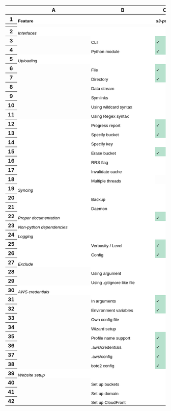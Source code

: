<meta http-equiv="Content-Type" content="text/html; charset=utf-8"><link type="text/css" rel="stylesheet" href="resources/sheet.css" >
<style type="text/css">.ritz .waffle a { color: inherit; }.ritz .waffle .s4{border-right: none;background-color:#ffffff;text-align:left;font-style:italic;color:#000000;font-family:'Arial';font-size:10pt;vertical-align:bottom;white-space:nowrap;direction:ltr;padding:2px 3px 2px 3px;}.ritz .waffle .s5{border-left: none;background-color:#ffffff;}.ritz .waffle .s8{background-color:#b7e1cd;text-align:left;color:#000000;font-family:'Arial';font-size:10pt;vertical-align:bottom;white-space:nowrap;direction:ltr;padding:2px 3px 2px 3px;}.ritz .waffle .s10{border-left: none;border-right: none;background-color:#ffffff;text-align:left;color:#000000;font-family:'Arial';font-size:10pt;vertical-align:bottom;white-space:nowrap;direction:ltr;padding:2px 3px 2px 3px;}.ritz .waffle .s1{border-left: none;background-color:#ffffff;text-align:left;font-weight:bold;color:#000000;font-family:'Arial';font-size:10pt;vertical-align:bottom;white-space:nowrap;direction:ltr;padding:2px 3px 2px 3px;}.ritz .waffle .s3{background-color:#ffffff;text-align:left;font-weight:bold;text-decoration:underline;-webkit-text-decoration-skip:none;text-decoration-skip-ink:none;color:#1155cc;font-family:'Arial';font-size:10pt;vertical-align:bottom;white-space:nowrap;direction:ltr;padding:2px 3px 2px 3px;}.ritz .waffle .s2{border-left: none;background-color:#ffffff;text-align:left;font-weight:bold;font-style:italic;color:#000000;font-family:'Arial';font-size:10pt;vertical-align:bottom;white-space:nowrap;direction:ltr;padding:2px 3px 2px 3px;}.ritz .waffle .s9{border-left: none;background-color:#b7e1cd;text-align:left;color:#000000;font-family:'Arial';font-size:10pt;vertical-align:bottom;white-space:nowrap;direction:ltr;padding:2px 3px 2px 3px;}.ritz .waffle .s6{border-left: none;background-color:#ffffff;text-align:left;color:#000000;font-family:'Arial';font-size:10pt;vertical-align:bottom;white-space:nowrap;direction:ltr;padding:2px 3px 2px 3px;}.ritz .waffle .s0{border-right: none;background-color:#ffffff;text-align:left;font-weight:bold;color:#000000;font-family:'Arial';font-size:10pt;vertical-align:bottom;white-space:nowrap;direction:ltr;padding:2px 3px 2px 3px;}.ritz .waffle .s7{background-color:#ffffff;text-align:left;color:#000000;font-family:'Arial';font-size:10pt;vertical-align:bottom;white-space:nowrap;direction:ltr;padding:2px 3px 2px 3px;}.ritz .waffle .s11{border-right: none;background-color:#ffffff;text-align:left;color:#000000;font-family:'Arial';font-size:10pt;vertical-align:bottom;white-space:nowrap;direction:ltr;padding:2px 3px 2px 3px;}</style><div class="ritz grid-container" dir="ltr"><table class="waffle" cellspacing="0" cellpadding="0"><thead><tr><th class="row-header freezebar-vertical-handle"></th><th id="0C0" style="width:26px" class="column-headers-background">A</th><th id="0C1" style="width:142px" class="column-headers-background">B</th><th id="0C2" style="width:58px" class="column-headers-background">C</th><th id="0C3" style="width:58px" class="column-headers-background">D</th><th id="0C4" style="width:58px" class="column-headers-background">E</th><th id="0C5" style="width:58px" class="column-headers-background">F</th><th id="0C6" style="width:58px" class="column-headers-background">G</th><th id="0C7" style="width:58px" class="column-headers-background">H</th><th id="0C8" style="width:58px" class="column-headers-background">I</th><th id="0C9" style="width:58px" class="column-headers-background">J</th><th id="0C10" style="width:58px" class="column-headers-background">K</th></tr></thead><tbody><tr style='height:20px;'><th id="0R0" style="height: 20px;" class="row-headers-background"><div class="row-header-wrapper" style="line-height: 20px;">1</div></th><td class="s0 softmerge" dir="ltr"><div class="softmerge-inner" style="width: 166px; left: -1px;">Feature</div></td><td class="s1" dir="ltr"></td><td class="s2 softmerge" dir="ltr"><div class="softmerge-inner" style="width: 55px; left: -1px;">s3-publisher</div></td><td class="s3 softmerge" dir="ltr"><div class="softmerge-inner" style="width: 55px; left: -1px;"><a target="_blank" href="https://github.com/jeffroche/s3publish">s3publish</a></div></td><td class="s3" dir="ltr"><a target="_blank" href="https://github.com/s3tools/s3cmd">s3cmd</a></td><td class="s3 softmerge" dir="ltr"><div class="softmerge-inner" style="width: 55px; left: -1px;"><a target="_blank" href="https://github.com/theidledeveloper/s3-cmd-website">s3-cmd-website</a></div></td><td class="s3 softmerge" dir="ltr"><div class="softmerge-inner" style="width: 55px; left: -1px;"><a target="_blank" href="https://github.com/DongwookYoon/pys3website">pys3website</a></div></td><td class="s3 softmerge" dir="ltr"><div class="softmerge-inner" style="width: 55px; left: -1px;"><a target="_blank" href="https://pypi.org/project/s3-deploy-website/">s3-deploy-website</a></div></td><td class="s3 softmerge" dir="ltr"><div class="softmerge-inner" style="width: 55px; left: -1px;"><a target="_blank" href="https://pypi.org/project/s3upload/">s3upload</a></div></td><td class="s3 softmerge" dir="ltr"><div class="softmerge-inner" style="width: 55px; left: -1px;"><a target="_blank" href="https://github.com/onfido/s3-uploader">s3-uploader</a></div></td><td class="s3" dir="ltr"><a target="_blank" href="https://pypi.org/project/s4/">s4</a></td></tr><tr><th style="height:3px" class="freezebar-cell freezebar-horizontal-handle"></th><td class="freezebar-cell"></td><td class="freezebar-cell"></td><td class="freezebar-cell"></td><td class="freezebar-cell"></td><td class="freezebar-cell"></td><td class="freezebar-cell"></td><td class="freezebar-cell"></td><td class="freezebar-cell"></td><td class="freezebar-cell"></td><td class="freezebar-cell"></td><td class="freezebar-cell"></td></tr><tr style='height:20px;'><th id="0R1" style="height: 20px;" class="row-headers-background"><div class="row-header-wrapper" style="line-height: 20px;">2</div></th><td class="s4 softmerge" dir="ltr"><div class="softmerge-inner" style="width: 166px; left: -1px;">Interfaces</div></td><td class="s5"></td><td class="s6" dir="ltr"></td><td></td><td></td><td></td><td></td><td></td><td></td><td></td><td></td></tr><tr style='height:20px;'><th id="0R2" style="height: 20px;" class="row-headers-background"><div class="row-header-wrapper" style="line-height: 20px;">3</div></th><td></td><td class="s7" dir="ltr">CLI</td><td class="s8" dir="ltr">✓</td><td></td><td class="s8" dir="ltr">✓</td><td class="s8" dir="ltr">✓</td><td></td><td class="s8" dir="ltr">✓</td><td class="s8" dir="ltr">✓</td><td class="s8" dir="ltr">✓</td><td class="s8" dir="ltr">✓</td></tr><tr style='height:20px;'><th id="0R3" style="height: 20px;" class="row-headers-background"><div class="row-header-wrapper" style="line-height: 20px;">4</div></th><td></td><td class="s7" dir="ltr">Python module</td><td class="s8" dir="ltr">✓</td><td class="s8" dir="ltr">✓</td><td></td><td></td><td class="s8" dir="ltr">✓</td><td></td><td class="s8" dir="ltr">✓</td><td></td><td></td></tr><tr style='height:20px;'><th id="0R4" style="height: 20px;" class="row-headers-background"><div class="row-header-wrapper" style="line-height: 20px;">5</div></th><td class="s4 softmerge" dir="ltr"><div class="softmerge-inner" style="width: 166px; left: -1px;">Uploading</div></td><td class="s5"></td><td class="s5"></td><td></td><td></td><td></td><td></td><td></td><td></td><td></td><td></td></tr><tr style='height:20px;'><th id="0R5" style="height: 20px;" class="row-headers-background"><div class="row-header-wrapper" style="line-height: 20px;">6</div></th><td></td><td class="s7" dir="ltr">File</td><td class="s8" dir="ltr">✓</td><td></td><td class="s8" dir="ltr">✓</td><td></td><td></td><td></td><td class="s8" dir="ltr">✓</td><td class="s8" dir="ltr">✓</td><td></td></tr><tr style='height:20px;'><th id="0R6" style="height: 20px;" class="row-headers-background"><div class="row-header-wrapper" style="line-height: 20px;">7</div></th><td></td><td class="s7" dir="ltr">Directory</td><td class="s8" dir="ltr">✓</td><td class="s8" dir="ltr">✓</td><td class="s8" dir="ltr">✓</td><td class="s8" dir="ltr">✓</td><td class="s8" dir="ltr">✓</td><td class="s8" dir="ltr">✓</td><td class="s7" dir="ltr"></td><td></td><td class="s8" dir="ltr">✓</td></tr><tr style='height:20px;'><th id="0R7" style="height: 20px;" class="row-headers-background"><div class="row-header-wrapper" style="line-height: 20px;">8</div></th><td></td><td class="s7" dir="ltr">Data stream</td><td class="s7" dir="ltr"></td><td></td><td></td><td></td><td></td><td></td><td class="s8" dir="ltr">✓</td><td></td><td></td></tr><tr style='height:20px;'><th id="0R8" style="height: 20px;" class="row-headers-background"><div class="row-header-wrapper" style="line-height: 20px;">9</div></th><td></td><td class="s7" dir="ltr">Symlinks</td><td class="s7" dir="ltr"></td><td></td><td class="s8" dir="ltr">✓</td><td></td><td></td><td></td><td></td><td></td><td></td></tr><tr style='height:20px;'><th id="0R9" style="height: 20px;" class="row-headers-background"><div class="row-header-wrapper" style="line-height: 20px;">10</div></th><td></td><td class="s7" dir="ltr">Using wildcard syntax</td><td class="s7" dir="ltr"></td><td></td><td class="s8" dir="ltr">✓</td><td></td><td></td><td></td><td></td><td></td><td></td></tr><tr style='height:20px;'><th id="0R10" style="height: 20px;" class="row-headers-background"><div class="row-header-wrapper" style="line-height: 20px;">11</div></th><td></td><td class="s7" dir="ltr">Using Regex syntax</td><td class="s7" dir="ltr"></td><td></td><td class="s8" dir="ltr">✓</td><td></td><td></td><td></td><td></td><td></td><td></td></tr><tr style='height:20px;'><th id="0R11" style="height: 20px;" class="row-headers-background"><div class="row-header-wrapper" style="line-height: 20px;">12</div></th><td class="s7" dir="ltr"></td><td class="s7" dir="ltr">Progress report</td><td class="s8" dir="ltr">✓</td><td></td><td class="s8" dir="ltr">✓</td><td></td><td class="s7" dir="ltr"></td><td></td><td class="s7" dir="ltr"></td><td></td><td></td></tr><tr style='height:20px;'><th id="0R12" style="height: 20px;" class="row-headers-background"><div class="row-header-wrapper" style="line-height: 20px;">13</div></th><td class="s7" dir="ltr"></td><td class="s7" dir="ltr">Specify bucket</td><td class="s8" dir="ltr">✓</td><td class="s8" dir="ltr">✓</td><td class="s8" dir="ltr">✓</td><td class="s8" dir="ltr">✓</td><td class="s8" dir="ltr">✓</td><td class="s8" dir="ltr">✓</td><td class="s8" dir="ltr">✓</td><td class="s8" dir="ltr">✓</td><td class="s8" dir="ltr">✓</td></tr><tr style='height:20px;'><th id="0R13" style="height: 20px;" class="row-headers-background"><div class="row-header-wrapper" style="line-height: 20px;">14</div></th><td class="s7" dir="ltr"></td><td class="s7" dir="ltr">Specify key</td><td class="s7" dir="ltr"></td><td></td><td class="s8" dir="ltr">✓</td><td></td><td></td><td></td><td class="s8" dir="ltr">✓</td><td class="s8" dir="ltr">✓</td><td></td></tr><tr style='height:20px;'><th id="0R14" style="height: 20px;" class="row-headers-background"><div class="row-header-wrapper" style="line-height: 20px;">15</div></th><td class="s7" dir="ltr"></td><td class="s7" dir="ltr">Erase bucket</td><td class="s8" dir="ltr">✓</td><td></td><td class="s8" dir="ltr">✓</td><td></td><td></td><td></td><td></td><td></td><td></td></tr><tr style='height:20px;'><th id="0R15" style="height: 20px;" class="row-headers-background"><div class="row-header-wrapper" style="line-height: 20px;">16</div></th><td class="s7" dir="ltr"></td><td class="s7" dir="ltr">RRS flag</td><td class="s7" dir="ltr"></td><td></td><td class="s8" dir="ltr">✓</td><td></td><td></td><td class="s8" dir="ltr">✓</td><td></td><td></td><td></td></tr><tr style='height:20px;'><th id="0R16" style="height: 20px;" class="row-headers-background"><div class="row-header-wrapper" style="line-height: 20px;">17</div></th><td class="s7" dir="ltr"></td><td class="s7" dir="ltr">Invalidate cache</td><td class="s7" dir="ltr"></td><td></td><td class="s8" dir="ltr">✓</td><td class="s8" dir="ltr">✓</td><td></td><td class="s8" dir="ltr">✓</td><td></td><td></td><td></td></tr><tr style='height:20px;'><th id="0R17" style="height: 20px;" class="row-headers-background"><div class="row-header-wrapper" style="line-height: 20px;">18</div></th><td class="s7" dir="ltr"></td><td class="s7" dir="ltr">Multiple threads</td><td></td><td></td><td></td><td></td><td></td><td></td><td></td><td></td><td></td></tr><tr style='height:20px;'><th id="0R18" style="height: 20px;" class="row-headers-background"><div class="row-header-wrapper" style="line-height: 20px;">19</div></th><td class="s4 softmerge" dir="ltr"><div class="softmerge-inner" style="width: 166px; left: -1px;">Syncing</div></td><td class="s6" dir="ltr"></td><td class="s6" dir="ltr"></td><td></td><td></td><td></td><td></td><td></td><td class="s7" dir="ltr"></td><td></td><td></td></tr><tr style='height:20px;'><th id="0R19" style="height: 20px;" class="row-headers-background"><div class="row-header-wrapper" style="line-height: 20px;">20</div></th><td class="s7" dir="ltr"></td><td class="s7" dir="ltr">Backup</td><td class="s7" dir="ltr"></td><td></td><td class="s8" dir="ltr">✓</td><td class="s7" dir="ltr"></td><td></td><td></td><td class="s7" dir="ltr"></td><td></td><td class="s8" dir="ltr">✓</td></tr><tr style='height:20px;'><th id="0R20" style="height: 20px;" class="row-headers-background"><div class="row-header-wrapper" style="line-height: 20px;">21</div></th><td class="s7" dir="ltr"></td><td class="s7" dir="ltr">Daemon</td><td class="s7" dir="ltr"></td><td></td><td></td><td class="s7" dir="ltr"></td><td></td><td></td><td class="s7" dir="ltr"></td><td></td><td class="s8" dir="ltr">✓</td></tr><tr style='height:20px;'><th id="0R21" style="height: 20px;" class="row-headers-background"><div class="row-header-wrapper" style="line-height: 20px;">22</div></th><td class="s4 softmerge" dir="ltr"><div class="softmerge-inner" style="width: 166px; left: -1px;">Proper documentation</div></td><td class="s6" dir="ltr"></td><td class="s9" dir="ltr">✓</td><td class="s8" dir="ltr">✓</td><td class="s8" dir="ltr">✓</td><td></td><td></td><td></td><td class="s8" dir="ltr">✓</td><td></td><td></td></tr><tr style='height:20px;'><th id="0R22" style="height: 20px;" class="row-headers-background"><div class="row-header-wrapper" style="line-height: 20px;">23</div></th><td class="s4 softmerge" dir="ltr"><div class="softmerge-inner" style="width: 224px; left: -1px;">Non-python dependencies</div></td><td class="s10" dir="ltr"></td><td class="s5"></td><td class="s5"></td><td></td><td class="s7" dir="ltr"></td><td></td><td></td><td></td><td></td><td class="s8" dir="ltr">✓</td></tr><tr style='height:20px;'><th id="0R23" style="height: 20px;" class="row-headers-background"><div class="row-header-wrapper" style="line-height: 20px;">24</div></th><td class="s4 softmerge" dir="ltr"><div class="softmerge-inner" style="width: 166px; left: -1px;">Logging</div></td><td class="s6" dir="ltr"></td><td class="s5"></td><td></td><td></td><td></td><td></td><td></td><td></td><td></td><td></td></tr><tr style='height:20px;'><th id="0R24" style="height: 20px;" class="row-headers-background"><div class="row-header-wrapper" style="line-height: 20px;">25</div></th><td class="s7" dir="ltr"></td><td class="s7" dir="ltr">Verbosity / Level</td><td class="s8" dir="ltr">✓</td><td></td><td class="s8" dir="ltr">✓</td><td></td><td></td><td></td><td></td><td></td><td></td></tr><tr style='height:20px;'><th id="0R25" style="height: 20px;" class="row-headers-background"><div class="row-header-wrapper" style="line-height: 20px;">26</div></th><td class="s7" dir="ltr"></td><td class="s7" dir="ltr">Config</td><td class="s8" dir="ltr">✓</td><td></td><td></td><td></td><td></td><td></td><td></td><td></td><td></td></tr><tr style='height:20px;'><th id="0R26" style="height: 20px;" class="row-headers-background"><div class="row-header-wrapper" style="line-height: 20px;">27</div></th><td class="s4 softmerge" dir="ltr"><div class="softmerge-inner" style="width: 166px; left: -1px;">Exclude</div></td><td class="s6" dir="ltr"></td><td class="s5"></td><td></td><td></td><td></td><td></td><td></td><td></td><td></td><td></td></tr><tr style='height:20px;'><th id="0R27" style="height: 20px;" class="row-headers-background"><div class="row-header-wrapper" style="line-height: 20px;">28</div></th><td></td><td class="s7" dir="ltr">Using argument</td><td class="s7" dir="ltr"></td><td></td><td class="s8" dir="ltr">✓</td><td></td><td></td><td></td><td></td><td></td><td></td></tr><tr style='height:20px;'><th id="0R28" style="height: 20px;" class="row-headers-background"><div class="row-header-wrapper" style="line-height: 20px;">29</div></th><td></td><td class="s11 softmerge" dir="ltr"><div class="softmerge-inner" style="width: 198px; left: -1px;">Using .gitignore like file</div></td><td class="s6" dir="ltr"></td><td class="s5"></td><td class="s8" dir="ltr">✓</td><td class="s7" dir="ltr"></td><td></td><td></td><td></td><td></td><td class="s8" dir="ltr">✓</td></tr><tr style='height:20px;'><th id="0R29" style="height: 20px;" class="row-headers-background"><div class="row-header-wrapper" style="line-height: 20px;">30</div></th><td class="s4 softmerge" dir="ltr"><div class="softmerge-inner" style="width: 166px; left: -1px;">AWS credentials</div></td><td class="s5"></td><td class="s5"></td><td></td><td></td><td></td><td></td><td></td><td></td><td></td><td></td></tr><tr style='height:20px;'><th id="0R30" style="height: 20px;" class="row-headers-background"><div class="row-header-wrapper" style="line-height: 20px;">31</div></th><td></td><td class="s7" dir="ltr">In arguments</td><td class="s8" dir="ltr">✓</td><td></td><td class="s8" dir="ltr">✓</td><td></td><td></td><td></td><td class="s8" dir="ltr">✓</td><td></td><td></td></tr><tr style='height:20px;'><th id="0R31" style="height: 20px;" class="row-headers-background"><div class="row-header-wrapper" style="line-height: 20px;">32</div></th><td></td><td class="s7" dir="ltr">Environment variables</td><td class="s8" dir="ltr">✓</td><td class="s8" dir="ltr">✓</td><td class="s7" dir="ltr"></td><td class="s8" dir="ltr">✓</td><td></td><td class="s8" dir="ltr">✓</td><td></td><td class="s8" dir="ltr">✓</td><td></td></tr><tr style='height:20px;'><th id="0R32" style="height: 20px;" class="row-headers-background"><div class="row-header-wrapper" style="line-height: 20px;">33</div></th><td></td><td class="s7" dir="ltr">Own config file</td><td class="s7" dir="ltr"></td><td></td><td class="s8" dir="ltr">✓</td><td class="s7" dir="ltr"></td><td></td><td></td><td></td><td></td><td class="s8" dir="ltr">✓</td></tr><tr style='height:20px;'><th id="0R33" style="height: 20px;" class="row-headers-background"><div class="row-header-wrapper" style="line-height: 20px;">34</div></th><td></td><td class="s7" dir="ltr">Wizard setup</td><td class="s7" dir="ltr"></td><td></td><td class="s8" dir="ltr">✓</td><td class="s8" dir="ltr">✓</td><td></td><td></td><td></td><td></td><td class="s8" dir="ltr">✓</td></tr><tr style='height:20px;'><th id="0R34" style="height: 20px;" class="row-headers-background"><div class="row-header-wrapper" style="line-height: 20px;">35</div></th><td></td><td class="s7" dir="ltr">Profile name support</td><td class="s8" dir="ltr">✓</td><td class="s7" dir="ltr"></td><td></td><td></td><td></td><td></td><td></td><td class="s7" dir="ltr"></td><td></td></tr><tr style='height:20px;'><th id="0R35" style="height: 20px;" class="row-headers-background"><div class="row-header-wrapper" style="line-height: 20px;">36</div></th><td></td><td class="s7" dir="ltr">.aws/credentials</td><td class="s8" dir="ltr">✓</td><td class="s8" dir="ltr">✓</td><td></td><td class="s8" dir="ltr">✓</td><td></td><td></td><td></td><td class="s8" dir="ltr">✓</td><td></td></tr><tr style='height:20px;'><th id="0R36" style="height: 20px;" class="row-headers-background"><div class="row-header-wrapper" style="line-height: 20px;">37</div></th><td></td><td class="s7" dir="ltr">.aws/config</td><td class="s8" dir="ltr">✓</td><td class="s8" dir="ltr">✓</td><td></td><td class="s8" dir="ltr">✓</td><td></td><td></td><td></td><td class="s8" dir="ltr">✓</td><td></td></tr><tr style='height:20px;'><th id="0R37" style="height: 20px;" class="row-headers-background"><div class="row-header-wrapper" style="line-height: 20px;">38</div></th><td></td><td class="s7" dir="ltr">boto2 config</td><td class="s8" dir="ltr">✓</td><td class="s8" dir="ltr">✓</td><td></td><td class="s8" dir="ltr">✓</td><td></td><td></td><td></td><td class="s8" dir="ltr">✓</td><td></td></tr><tr style='height:20px;'><th id="0R38" style="height: 20px;" class="row-headers-background"><div class="row-header-wrapper" style="line-height: 20px;">39</div></th><td class="s4 softmerge" dir="ltr"><div class="softmerge-inner" style="width: 166px; left: -1px;">Website setup</div></td><td class="s5"></td><td class="s5"></td><td></td><td></td><td></td><td></td><td></td><td></td><td></td><td></td></tr><tr style='height:20px;'><th id="0R39" style="height: 20px;" class="row-headers-background"><div class="row-header-wrapper" style="line-height: 20px;">40</div></th><td></td><td class="s7" dir="ltr">Set up buckets</td><td class="s7" dir="ltr"></td><td></td><td class="s8" dir="ltr">✓</td><td class="s8" dir="ltr">✓</td><td></td><td></td><td></td><td></td><td></td></tr><tr style='height:20px;'><th id="0R40" style="height: 20px;" class="row-headers-background"><div class="row-header-wrapper" style="line-height: 20px;">41</div></th><td></td><td class="s7" dir="ltr">Set up domain</td><td class="s7" dir="ltr"></td><td></td><td></td><td></td><td></td><td></td><td></td><td></td><td></td></tr><tr style='height:20px;'><th id="0R41" style="height: 20px;" class="row-headers-background"><div class="row-header-wrapper" style="line-height: 20px;">42</div></th><td></td><td class="s7" dir="ltr">Set up CloudFront</td><td class="s7" dir="ltr"></td><td></td><td class="s8" dir="ltr">✓</td><td class="s8" dir="ltr">✓</td><td></td><td></td><td></td><td></td><td></td></tr></tbody></table></div>
<script type='text/javascript' nonce='Nrez3+paEnDm5UdjuiQqqUFt40I'>
function posObj(sheet, id, row, col, x, y) {
  var rtl = false;
  var sheetElement = document.getElementById(sheet);
  if (!sheetElement) {
    sheetElement = document.getElementById(sheet + '-grid-container');
  }
  if (sheetElement) {
    rtl = sheetElement.getAttribute('dir') == 'rtl';
  }
  var r = document.getElementById(sheet+'R'+row);
  var c = document.getElementById(sheet+'C'+col);
  if (r && c) {
    var objElement = document.getElementById(id);
    var s = objElement.style;
    var t = y;
    while (r && r != sheetElement) {
      t += r.offsetTop;
      r = r.offsetParent;
    }
    var offsetX = x;
    while (c && c != sheetElement) {
      offsetX += c.offsetLeft;
      c = c.offsetParent;
    }
    if (rtl) {
      offsetX -= objElement.offsetWidth;
    }
    s.left = offsetX + 'px';
    s.top = t + 'px';
    s.display = 'block';
    s.border = '1px solid #000000';
  }
};
function posObjs() {
};
posObjs();</script>
